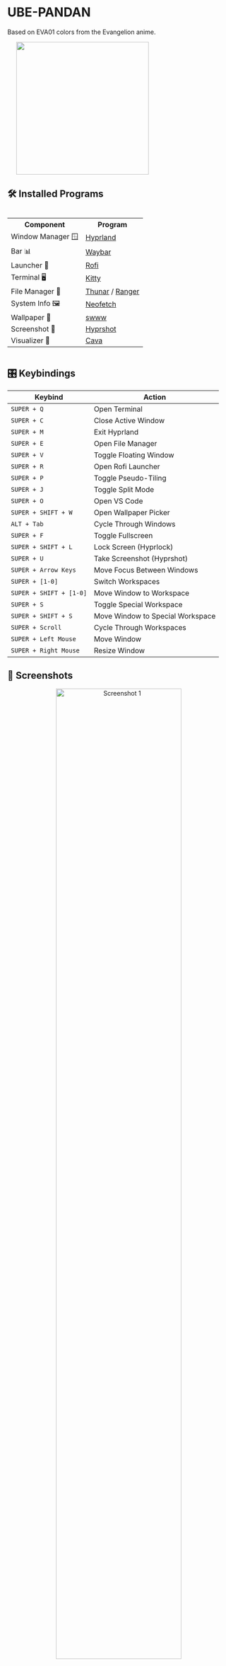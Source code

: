 # UBE-PANDAN

Based on EVA01 colors from the Evangelion anime.

  <img src="./images/logo.png" width="300px" style="margin-left: 20px;"/>

## 🛠 Installed Programs

<div style="display: flex; align-items: center;">
  <table>
    <tr>
      <th>Component</th>
      <th>Program</th>
    </tr>
    <tr>
      <td>Window Manager 🪟</td>
      <td><a href="https://github.com/hyprwm/Hyprland">Hyprland</a></td>
    </tr>
    <tr>
      <td>Bar 📊</td>
      <td><a href="https://github.com/Alexays/Waybar">Waybar</a></td>
    </tr>
    <tr>
      <td>Launcher 🚀</td>
      <td><a href="https://github.com/davatorium/rofi">Rofi</a></td>
    </tr>
    <tr>
      <td>Terminal 🖥️</td>
      <td><a href="https://github.com/kovidgoyal/kitty">Kitty</a></td>
    </tr>
    <tr>
      <td>File Manager 📁</td>
      <td><a href="https://github.com/dfmgr/Thunar">Thunar</a> / <a href="https://github.com/ranger/ranger">Ranger</a></td>
    </tr>
    <tr>
      <td>System Info 🖼️</td>
      <td><a href="https://github.com/dylanaraps/neofetch">Neofetch</a></td>
    </tr>
    <tr>
      <td>Wallpaper 🎨</td>
      <td><a href="https://github.com/LGFae/swww">swww</a></td>
    </tr>
    <tr>
      <td>Screenshot 📸</td>
      <td><a href="https://github.com/hyprwm/hyprshot">Hyprshot</a></td>
    </tr>
    <tr>
      <td>Visualizer 🎵</td>
      <td><a href="https://github.com/karlstav/cava">Cava</a></td>
    </tr>
  </table>

</div>

## 🎛 Keybindings

| Keybind | Action |
|---------|--------|
| `SUPER + Q` | Open Terminal |
| `SUPER + C` | Close Active Window |
| `SUPER + M` | Exit Hyprland |
| `SUPER + E` | Open File Manager |
| `SUPER + V` | Toggle Floating Window |
| `SUPER + R` | Open Rofi Launcher |
| `SUPER + P` | Toggle Pseudo-Tiling |
| `SUPER + J` | Toggle Split Mode |
| `SUPER + O` | Open VS Code |
| `SUPER + SHIFT + W` | Open Wallpaper Picker |
| `ALT + Tab` | Cycle Through Windows |
| `SUPER + F` | Toggle Fullscreen |
| `SUPER + SHIFT + L` | Lock Screen (Hyprlock) |
| `SUPER + U` | Take Screenshot (Hyprshot) |
| `SUPER + Arrow Keys` | Move Focus Between Windows |
| `SUPER + [1-0]` | Switch Workspaces |
| `SUPER + SHIFT + [1-0]` | Move Window to Workspace |
| `SUPER + S` | Toggle Special Workspace |
| `SUPER + SHIFT + S` | Move Window to Special Workspace |
| `SUPER + Scroll` | Cycle Through Workspaces |
| `SUPER + Left Mouse` | Move Window |
| `SUPER + Right Mouse` | Resize Window |

## 📸 Screenshots

<p align="center">
  <img src="./screenshots/1.png" alt="Screenshot 1" width="75%" />
  <img src="./screenshots/2.png" alt="Screenshot 2" width="75%" />
  <img src="./screenshots/3.png" alt="Screenshot 3" width="75%" />
  <img src="./screenshots/4.png" alt="Screenshot 4" width="75%" />
  <img src="./screenshots/5.png" alt="Screenshot 5" width="75%" />
  <img src="./screenshots/6.png" alt="Screenshot 6" width="75%" />
  <img src="./screenshots/7.png" alt="Screenshot 7" width="75%" />
  <img src="./screenshots/8.png" alt="Screenshot 8" width="75%" />
  <img src="./screenshots/9.png" alt="Screenshot 9" width="75%" />
  <img src="./screenshots/10.png" alt="Screenshot 10" width="75%" />
</p>

## ⚡ Installation

Clone the repository and run the installation script:

```bash
 git clone https://github.com/Sumichaaan19/ubepandan.git
 cd ~/ubepandan/scripts
 ./install.sh
```

## 🎨 Theme

This rice is based on the **EVA01** and **JOKER** color themes, including Waybar and terminal colors.

## Notes
- You can always manually install dependencies and copy the config files if the install script doesn’t work properly.
- The install script is optimized for freshly installed Arch Linux.
- If you are using a low-end laptop or want to reduce power consumption, remove the Cava section in `waybar.conf`, as it is a battery hog.

---

This rice is a work in progress, and I'll continue updating it with more tweaks and improvements!
